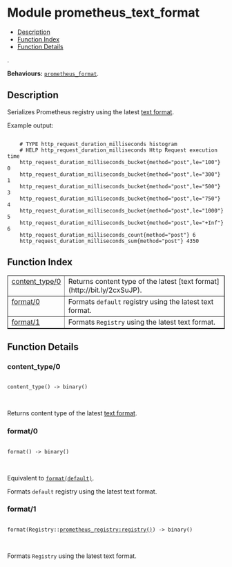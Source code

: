 

# Module prometheus_text_format #
* [Description](#description)
* [Function Index](#index)
* [Function Details](#functions)

.

__Behaviours:__ [`prometheus_format`](prometheus_format.md).

<a name="description"></a>

## Description ##

Serializes Prometheus registry using the latest
[text format](http://bit.ly/2cxSuJP).

Example output:

```

    # TYPE http_request_duration_milliseconds histogram
    # HELP http_request_duration_milliseconds Http Request execution time
    http_request_duration_milliseconds_bucket{method="post",le="100"} 0
    http_request_duration_milliseconds_bucket{method="post",le="300"} 1
    http_request_duration_milliseconds_bucket{method="post",le="500"} 3
    http_request_duration_milliseconds_bucket{method="post",le="750"} 4
    http_request_duration_milliseconds_bucket{method="post",le="1000"} 5
    http_request_duration_milliseconds_bucket{method="post",le="+Inf"} 6
    http_request_duration_milliseconds_count{method="post"} 6
    http_request_duration_milliseconds_sum{method="post"} 4350
```
<a name="index"></a>

## Function Index ##


<table width="100%" border="1" cellspacing="0" cellpadding="2" summary="function index"><tr><td valign="top"><a href="#content_type-0">content_type/0</a></td><td>
Returns content type of the latest [text format](http://bit.ly/2cxSuJP).</td></tr><tr><td valign="top"><a href="#format-0">format/0</a></td><td>
Formats <code>default</code> registry using the latest text format.</td></tr><tr><td valign="top"><a href="#format-1">format/1</a></td><td>
Formats <code>Registry</code> using the latest text format.</td></tr></table>


<a name="functions"></a>

## Function Details ##

<a name="content_type-0"></a>

### content_type/0 ###

<pre><code>
content_type() -&gt; binary()
</code></pre>
<br />

Returns content type of the latest [text format](http://bit.ly/2cxSuJP).

<a name="format-0"></a>

### format/0 ###

<pre><code>
format() -&gt; binary()
</code></pre>
<br />

Equivalent to [`format(default)`](#format-1).

Formats `default` registry using the latest text format.

<a name="format-1"></a>

### format/1 ###

<pre><code>
format(Registry::<a href="prometheus/doc/prometheus_registry.md#type-registry">prometheus_registry:registry()</a>) -&gt; binary()
</code></pre>
<br />

Formats `Registry` using the latest text format.

